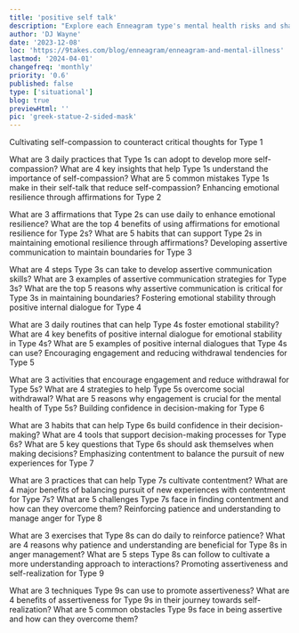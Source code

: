 ```yaml
---
title: 'positive self talk'
description: "Explore each Enneagram type's mental health risks and shadow side in our guide on personality predispositions and coping mechanisms."
author: 'DJ Wayne'
date: '2023-12-08'
loc: 'https://9takes.com/blog/enneagram/enneagram-and-mental-illness'
lastmod: '2024-04-01'
changefreq: 'monthly'
priority: '0.6'
published: false
type: ['situational']
blog: true
previewHtml: ''
pic: 'greek-statue-2-sided-mask'
---
```


<!-- todo finish this, fix title -->

Cultivating self-compassion to counteract critical thoughts for Type 1

What are 3 daily practices that Type 1s can adopt to develop more self-compassion?
What are 4 key insights that help Type 1s understand the importance of self-compassion?
What are 5 common mistakes Type 1s make in their self-talk that reduce self-compassion?
Enhancing emotional resilience through affirmations for Type 2

What are 3 affirmations that Type 2s can use daily to enhance emotional resilience?
What are the top 4 benefits of using affirmations for emotional resilience for Type 2s?
What are 5 habits that can support Type 2s in maintaining emotional resilience through affirmations?
Developing assertive communication to maintain boundaries for Type 3

What are 4 steps Type 3s can take to develop assertive communication skills?
What are 3 examples of assertive communication strategies for Type 3s?
What are the top 5 reasons why assertive communication is critical for Type 3s in maintaining boundaries?
Fostering emotional stability through positive internal dialogue for Type 4

What are 3 daily routines that can help Type 4s foster emotional stability?
What are 4 key benefits of positive internal dialogue for emotional stability in Type 4s?
What are 5 examples of positive internal dialogues that Type 4s can use?
Encouraging engagement and reducing withdrawal tendencies for Type 5

What are 3 activities that encourage engagement and reduce withdrawal for Type 5s?
What are 4 strategies to help Type 5s overcome social withdrawal?
What are 5 reasons why engagement is crucial for the mental health of Type 5s?
Building confidence in decision-making for Type 6

What are 3 habits that can help Type 6s build confidence in their decision-making?
What are 4 tools that support decision-making processes for Type 6s?
What are 5 key questions that Type 6s should ask themselves when making decisions?
Emphasizing contentment to balance the pursuit of new experiences for Type 7

What are 3 practices that can help Type 7s cultivate contentment?
What are 4 major benefits of balancing pursuit of new experiences with contentment for Type 7s?
What are 5 challenges Type 7s face in finding contentment and how can they overcome them?
Reinforcing patience and understanding to manage anger for Type 8

What are 3 exercises that Type 8s can do daily to reinforce patience?
What are 4 reasons why patience and understanding are beneficial for Type 8s in anger management?
What are 5 steps Type 8s can follow to cultivate a more understanding approach to interactions?
Promoting assertiveness and self-realization for Type 9

What are 3 techniques Type 9s can use to promote assertiveness?
What are 4 benefits of assertiveness for Type 9s in their journey towards self-realization?
What are 5 common obstacles Type 9s face in being assertive and how can they overcome them?
